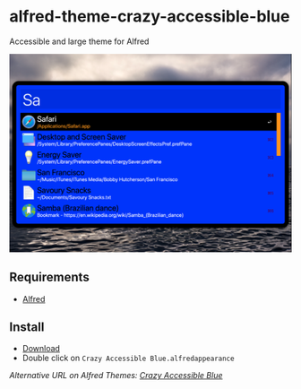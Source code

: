 # alfred-theme-crazy-accessible-blue
Accessible and large theme for Alfred

![Crazy Accessible Blue](Crazy%20Accessible%20Blue.png)


## Requirements

* [Alfred](https://www.alfredapp.com/)


## Install

* [Download](Crazy%20Accessible%20Blue.alfredappearance)
* Double click on `Crazy Accessible Blue.alfredappearance`

_Alternative URL on Alfred Themes: [Crazy Accessible Blue](https://www.alfredapp.com/extras/theme/E304HI7pFT/)_
